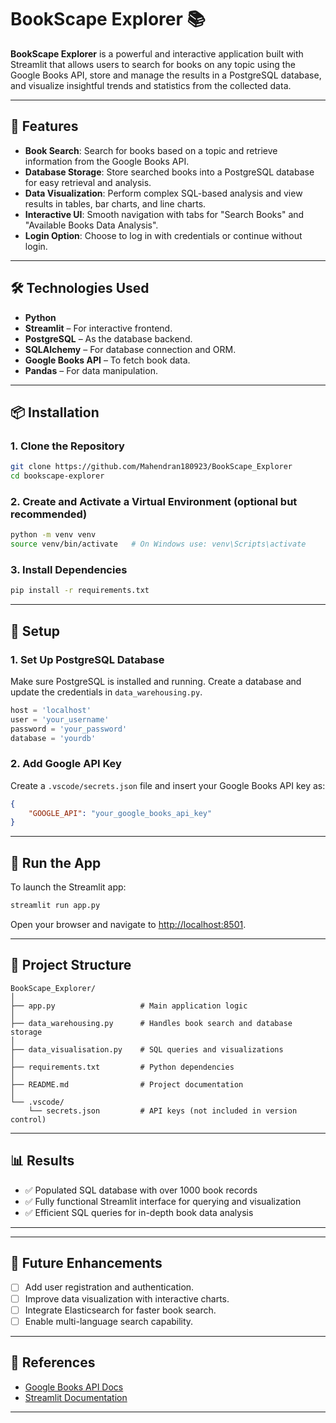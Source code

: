 # BookScape Explorer 📚

**BookScape Explorer** is a powerful and interactive application built with Streamlit that allows users to search for books on any topic using the Google Books API, store and manage the results in a PostgreSQL database, and visualize insightful trends and statistics from the collected data.

---

## 🚀 **Features**
- **Book Search**: Search for books based on a topic and retrieve information from the Google Books API.
- **Database Storage**: Store searched books into a PostgreSQL database for easy retrieval and analysis.
- **Data Visualization**: Perform complex SQL-based analysis and view results in tables, bar charts, and line charts.
- **Interactive UI**: Smooth navigation with tabs for "Search Books" and "Available Books Data Analysis".
- **Login Option**: Choose to log in with credentials or continue without login.

---

## 🛠️ Technologies Used

- **Python**
- **Streamlit** – For interactive frontend.
- **PostgreSQL** – As the database backend.
- **SQLAlchemy** – For database connection and ORM.
- **Google Books API** – To fetch book data.
- **Pandas** – For data manipulation.


---

## 📦 Installation

### 1. Clone the Repository

```bash
git clone https://github.com/Mahendran180923/BookScape_Explorer
cd bookscape-explorer
```

### 2. Create and Activate a Virtual Environment (optional but recommended)

```bash
python -m venv venv
source venv/bin/activate   # On Windows use: venv\Scripts\activate
```

### 3. Install Dependencies

```bash
pip install -r requirements.txt
```

---

## 🧾 Setup

### 1. Set Up PostgreSQL Database

Make sure PostgreSQL is installed and running. Create a database and update the credentials in `data_warehousing.py`.

```python
host = 'localhost'
user = 'your_username'
password = 'your_password'
database = 'yourdb'
```

### 2. Add Google API Key

Create a `.vscode/secrets.json` file and insert your Google Books API key as:

```json
{
    "GOOGLE_API": "your_google_books_api_key"
}
```

---

## 🚀 Run the App

To launch the Streamlit app:

```bash
streamlit run app.py
```

Open your browser and navigate to [http://localhost:8501](http://localhost:8501).

---

## 📂 Project Structure

```
BookScape_Explorer/
│
├── app.py                   # Main application logic
│
├── data_warehousing.py      # Handles book search and database storage
│
├── data_visualisation.py    # SQL queries and visualizations
│
├── requirements.txt         # Python dependencies
│
├── README.md                # Project documentation
│
└── .vscode/
    └── secrets.json         # API keys (not included in version control)
```

---

## 📊 Results

- ✅ Populated SQL database with over 1000 book records
- ✅ Fully functional Streamlit interface for querying and visualization
- ✅ Efficient SQL queries for in-depth book data analysis

---


---

## 🌟 **Future Enhancements**
- [ ] Add user registration and authentication.
- [ ] Improve data visualization with interactive charts.
- [ ] Integrate Elasticsearch for faster book search.
- [ ] Enable multi-language search capability.

---


## 📎 References

- [Google Books API Docs](https://developers.google.com/books/docs/v1/reference)
- [Streamlit Documentation](https://docs.streamlit.io/library/api-reference)

---
